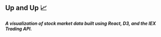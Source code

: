 ## Up and Up 📈

##### A visualization of stock market data built using React, D3, and the IEX Trading API.

